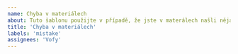 ```yaml
---
name: Chyba v materiálech
about: Tuto šablonu použijte v případě, že jste v materálech našli nějakou chybu
title: 'Chyba v materiálech'
labels: 'mistake'
assignees: 'Vofy'
---
```



